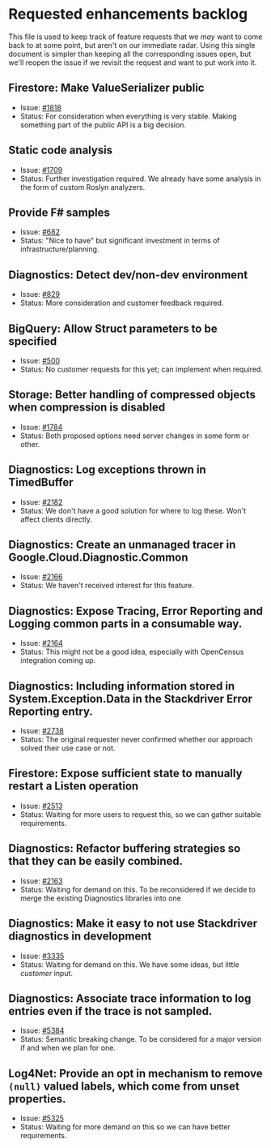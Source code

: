 # Requested enhancements backlog

This file is used to keep track of feature requests that we *may*
want to come back to at some point, but aren't on our immediate
radar. Using this single document is simpler than keeping all the
corresponding issues open, but we'll reopen the issue if we revisit
the request and want to put work into it.


## Firestore: Make ValueSerializer public

- Issue: [#1818](https://github.com/googleapis/google-cloud-dotnet/issues/1709)
- Status: For consideration when everything is very stable. Making
  something part of the public API is a big decision.

## Static code analysis

- Issue: [#1709](https://github.com/googleapis/google-cloud-dotnet/issues/1709)
- Status: Further investigation required. We already have
  some analysis in the form of custom Roslyn analyzers.

## Provide F# samples

- Issue: [#682](https://github.com/googleapis/google-cloud-dotnet/issues/682)
- Status: "Nice to have" but significant investment in terms of
  infrastructure/planning.

## Diagnostics: Detect dev/non-dev environment

- Issue: [#829](https://github.com/googleapis/google-cloud-dotnet/issues/829)
- Status: More consideration and customer feedback required.

## BigQuery: Allow Struct parameters to be specified

- Issue: [#500](https://github.com/googleapis/google-cloud-dotnet/issues/500)
- Status: No customer requests for this yet; can implement when
  required.

## Storage: Better handling of compressed objects when compression is disabled

- Issue: [#1784](https://github.com/googleapis/google-cloud-dotnet/issues/1784)
- Status: Both proposed options need server changes in some form or other.

## Diagnostics: Log exceptions thrown in TimedBuffer

- Issue: [#2182](https://github.com/googleapis/google-cloud-dotnet/issues/2182)
- Status: We don't have a good solution for where to log these. Won't affect clients directly.

## Diagnostics: Create an unmanaged tracer in Google.Cloud.Diagnostic.Common

- Issue: [#2166](https://github.com/googleapis/google-cloud-dotnet/issues/2166)
- Status: We haven't received interest for this feature.

## Diagnostics: Expose Tracing, Error Reporting and Logging common parts in a consumable way.

- Issue: [#2164](https://github.com/googleapis/google-cloud-dotnet/issues/2164)
- Status: This might not be a good idea, especially with OpenCensus integration coming up.

## Diagnostics: Including information stored in System.Exception.Data in the Stackdriver Error Reporting entry.

- Issue: [#2738](https://github.com/googleapis/google-cloud-dotnet/issues/2738)
- Status: The original requester never confirmed whether our approach solved their use case or not.

## Firestore: Expose sufficient state to manually restart a Listen operation

- Issue: [#2513](https://github.com/googleapis/google-cloud-dotnet/issues/2513)
- Status: Waiting for more users to request this, so we can gather suitable requirements.

## Diagnostics: Refactor buffering strategies so that they can be easily combined.

- Issue: [#2163](https://github.com/googleapis/google-cloud-dotnet/issues/2163)
- Status: Waiting for demand on this. To be reconsidered if we decide to merge the existing Diagnostics libraries into one

## Diagnostics: Make it easy to not use Stackdriver diagnostics in development

- Issue: [#3335](https://github.com/googleapis/google-cloud-dotnet/issues/3335)
- Status: Waiting for demand on this. We have some ideas, but little *customer* input.

## Diagnostics: Associate trace information to log entries even if the trace is not sampled.

- Issue: [#5384](https://github.com/googleapis/google-cloud-dotnet/issues/5384)
- Status: Semantic breaking change. To be considered for a major version if and when we plan for one.

## Log4Net: Provide an opt in mechanism to remove `(null)` valued labels, which come from unset properties.

- Issue: [#5325](https://github.com/googleapis/google-cloud-dotnet/issues/5325)
- Status: Waiting for more demand on this so we can have better requirements.

